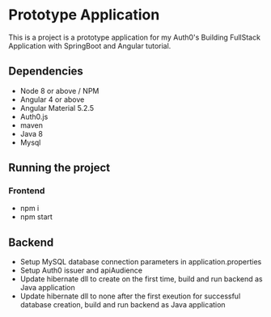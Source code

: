 #  Prototype Application
This is a project is a prototype application for my Auth0's Building FullStack Application with SpringBoot and Angular tutorial. 

## Dependencies
* Node 8 or above / NPM 
* Angular 4 or above
* Angular Material 5.2.5
* Auth0.js
* maven
* Java 8 
* Mysql 

## Running the project 
### Frontend
* npm i 
* npm start
## Backend 
* Setup MySQL database connection parameters in application.properties
* Setup Auth0 issuer and apiAudience
* Update hibernate dll to create on the first time, build and run backend as Java application
* Update hibernate dll to none after the first exeution for successful database creation, build and run backend as Java application
